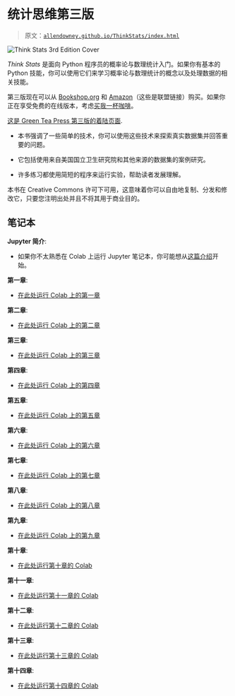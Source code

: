 # 统计思维第三版

> 原文：[`allendowney.github.io/ThinkStats/index.html`](https://allendowney.github.io/ThinkStats/index.html)

![Think Stats 3rd Edition Cover](https://bookshop.org/a/98697/9781098190255)

*Think Stats* 是面向 Python 程序员的概率论与数理统计入门。如果你有基本的 Python 技能，你可以使用它们来学习概率论与数理统计的概念以及处理数据的相关技能。

第三版现在可以从 [Bookshop.org](https://bookshop.org/a/98697/9781098190255) 和 [Amazon](https://amzn.to/42lmxwu)（这些是联盟链接）购买。如果你正在享受免费的在线版本，考虑[买我一杯咖啡](https://buymeacoffee.com/allendowney)。

[这是 Green Tea Press 第三版的着陆页面](https://greenteapress.com/wp/think-stats-3e/).

+   本书强调了一些简单的技术，你可以使用这些技术来探索真实数据集并回答重要的问题。

+   它包括使用来自美国国立卫生研究院和其他来源的数据集的案例研究。

+   许多练习都使用简短的程序来运行实验，帮助读者发展理解。

本书在 Creative Commons 许可下可用，这意味着你可以自由地复制、分发和修改它，只要您注明出处并且不将其用于商业目的。

## 笔记本

**Jupyter 简介**:

+   如果你不太熟悉在 Colab 上运行 Jupyter 笔记本，你可能想从[这篇介绍](https://colab.research.google.com/github/AllenDowney/ThinkStats/blob/v3/nb/jupyter_intro.ipynb)开始。

**第一章**:

+   [在此处运行 Colab 上的第一章](https://colab.research.google.com/github/AllenDowney/ThinkStats/blob/v3/nb/chap01.ipynb)

**第二章**:

+   [在此处运行 Colab 上的第二章](https://colab.research.google.com/github/AllenDowney/ThinkStats/blob/v3/nb/chap02.ipynb)

**第三章**:

+   [在此处运行 Colab 上的第三章](https://colab.research.google.com/github/AllenDowney/ThinkStats/blob/v3/nb/chap03.ipynb)

**第四章**:

+   [在此处运行 Colab 上的第四章](https://colab.research.google.com/github/AllenDowney/ThinkStats/blob/v3/nb/chap04.ipynb)

**第五章**:

+   [在此处运行 Colab 上的第五章](https://colab.research.google.com/github/AllenDowney/ThinkStats/blob/v3/nb/chap05.ipynb)

**第六章**:

+   [在此处运行 Colab 上的第六章](https://colab.research.google.com/github/AllenDowney/ThinkStats/blob/v3/nb/chap06.ipynb)

**第七章**:

+   [在此处运行 Colab 上的第七章](https://colab.research.google.com/github/AllenDowney/ThinkStats/blob/v3/nb/chap07.ipynb)

**第八章**:

+   [在此处运行 Colab 上的第八章](https://colab.research.google.com/github/AllenDowney/ThinkStats/blob/v3/nb/chap08.ipynb)

**第九章**:

+   [在此处运行 Colab 上的第九章](https://colab.research.google.com/github/AllenDowney/ThinkStats/blob/v3/nb/chap09.ipynb)

**第十章**:

+   [在此处运行第十章的 Colab](https://colab.research.google.com/github/AllenDowney/ThinkStats/blob/v3/nb/chap10.ipynb)

**第十一章**:

+   [在此处运行第十一章的 Colab](https://colab.research.google.com/github/AllenDowney/ThinkStats/blob/v3/nb/chap11.ipynb)

**第十二章**:

+   [在此处运行第十二章的 Colab](https://colab.research.google.com/github/AllenDowney/ThinkStats/blob/v3/nb/chap12.ipynb)

**第十三章**:

+   [在此处运行第十三章的 Colab](https://colab.research.google.com/github/AllenDowney/ThinkStats/blob/v3/nb/chap13.ipynb)

**第十四章**:

+   [在此处运行第十四章的 Colab](https://colab.research.google.com/github/AllenDowney/ThinkStats/blob/v3/nb/chap14.ipynb)
